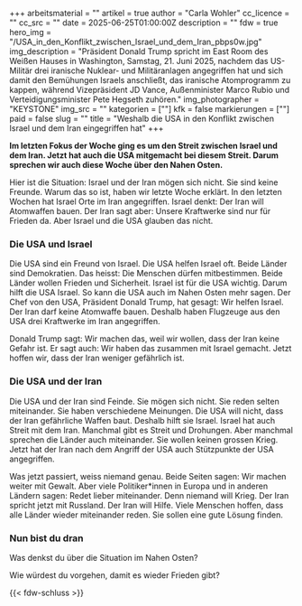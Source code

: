 +++
arbeitsmaterial = ""
artikel = true
author = "Carla Wohler"
cc_licence = ""
cc_src = ""
date = 2025-06-25T01:00:00Z
description = ""
fdw = true
hero_img = "/USA_in_den_Konflikt_zwischen_Israel_und_dem_Iran_pbps0w.jpg"
img_description = "Präsident Donald Trump spricht im East Room des Weißen Hauses in Washington, Samstag, 21. Juni 2025, nachdem das US-Militär drei iranische Nuklear- und Militäranlagen angegriffen hat und sich damit den Bemühungen Israels anschließt, das iranische Atomprogramm zu kappen, während Vizepräsident JD Vance, Außenminister Marco Rubio und Verteidigungsminister Pete Hegseth zuhören."
img_photographer = "KEYSTONE"
img_src = ""
kategorien = [""]
kfk = false
markierungen = [""]
paid = false
slug = ""
title = "Weshalb die USA in den Konflikt zwischen Israel und dem Iran eingegriffen hat"
+++

**Im letzten Fokus der Woche ging es um den Streit zwischen Israel und dem Iran. Jetzt hat auch die USA mitgemacht bei diesem Streit. Darum sprechen wir auch diese Woche über den Nahen Osten.**

Hier ist die Situation: Israel und der Iran mögen sich nicht. Sie sind keine Freunde. Warum das so ist, haben wir letzte Woche erklärt. In den letzten Wochen hat Israel Orte im Iran angegriffen. Israel denkt: Der Iran will Atomwaffen bauen. Der Iran sagt aber: Unsere Kraftwerke sind nur für Frieden da. Aber Israel und die USA glauben das nicht.

### Die USA und Israel

Die USA sind ein Freund von Israel. Die USA helfen Israel oft. Beide Länder sind Demokratien. Das heisst: Die Menschen dürfen mitbestimmen. Beide Länder wollen Frieden und Sicherheit. Israel ist für die USA wichtig. Darum hilft die USA Israel. So kann die USA auch im Nahen Osten mehr sagen. Der Chef von den USA, Präsident Donald Trump, hat gesagt: Wir helfen Israel. Der Iran darf keine Atomwaffe bauen. Deshalb haben Flugzeuge aus den USA drei Kraftwerke im Iran angegriffen.

Donald Trump sagt: Wir machen das, weil wir wollen, dass der Iran keine Gefahr ist. Er sagt auch: Wir haben das zusammen mit Israel gemacht. Jetzt hoffen wir, dass der Iran weniger gefährlich ist.

### Die USA und der Iran

Die USA und der Iran sind Feinde. Sie mögen sich nicht. Sie reden selten miteinander. Sie haben verschiedene Meinungen. Die USA will nicht, dass der Iran gefährliche Waffen baut. Deshalb hilft sie Israel. Israel hat auch Streit mit dem Iran. Manchmal gibt es Streit und Drohungen. Aber manchmal sprechen die Länder auch miteinander. Sie wollen keinen grossen Krieg. Jetzt hat der Iran nach dem Angriff der USA auch Stützpunkte der USA angegriffen.

Was jetzt passiert, weiss niemand genau. Beide Seiten sagen: Wir machen weiter mit Gewalt. Aber viele Politiker*innen in Europa und in anderen Ländern sagen: Redet lieber miteinander. Denn niemand will Krieg. Der Iran spricht jetzt mit Russland. Der Iran will Hilfe. Viele Menschen hoffen, dass alle Länder wieder miteinander reden. Sie sollen eine gute Lösung finden.

### Nun bist du dran

Was denkst du über die Situation im Nahen Osten? 

Wie würdest du vorgehen, damit es wieder Frieden gibt?

{{< fdw-schluss >}}